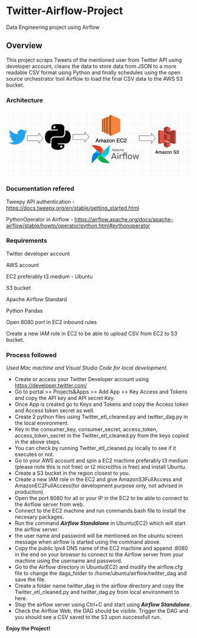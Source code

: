 # Twitter-Airflow-Project
Data Engineering project using Airflow


## Overview

This project scraps Tweets of the mentioned user from Twitter API using developer account, cleans the data to store data from JSON to a more readable CSV format using Python and finally schedules using the open source orchestrator tool Airflow to load the final CSV data to the AWS S3 bucket.


### Architecture

![Twitter Airflow project](https://github.com/sfc-gh-arout/twitter-airflow-project/blob/main/Twitter_project.png)


### Documentation refered

Tweepy API authentication - https://docs.tweepy.org/en/stable/getting_started.html

PythonOperator in Airflow - https://airflow.apache.org/docs/apache-airflow/stable/howto/operator/python.html#pythonoperator


### Requirements

Twitter developer account

AWS account

EC2 preferably t3.medium - Ubuntu

S3 bucket

Apache Airflow Standard

Python Pandas

Open 8080 port in EC2 inbound rules

Create a new IAM role in EC2 to be able to upload CSV from EC2 to S3 bucket.


### Process followed

 *Used Mac machine and Visual Studio Code for local development*.
- Create or access your Twitter Developer account using https://developer.twitter.com/
- Go to portal >> Projects&Apps >> Add App >> Key Access and Tokens and copy the API key and API secret Key.
- Once App is created go to Keys and Tokens and copy the Access token and Access token secret as well. 
- Create 2 python files using Twitter_etl_cleaned.py and twitter_dag.py in the local environment.
- Key in the consumer_key, consumer_secret, access_token, access_token_secret in the Twitter_etl_cleaned.py from the keys copied in the above steps.
- You can check by running Twitter_etl_cleaned.py locally to see if it executes or not.
- Go to your AWS account and spin a EC2 machine preferably t3 medium (please note this is not free) or t2 micro(this is free) and install Ubuntu.
- Create a S3 bucket in the region closest to you.
- Create a new IAM role in the EC2 and give AmazonS3FullAccess and AmazonEC2FullAccess(for development purpose only, not advised in production).
- Open the port 8080 for all or your IP in the EC2 to be able to connect to the Airflow server from web.
- Connect to the EC2 machine and run commands.bash file to install the necesary packages. 
- Run the command ***Airflow Standalone*** in Ubuntu(EC2) which will start the airflow server.
- the user name and password will be mentioned on the ubuntu screen message when airflow is started using the command above.
- Copy the public Ipv4 DNS name of the EC2 machine and append :8080 in the end on your browser to connect to the Airflow server from your machine using the username and password.
- Go to the Airflow directory in Ubuntu(EC2) and modify the airflow.cfg file to change the dags_folder to /home/ubuntu/airflow/twitter_dag and save the file.
- Create a folder name twitter_dag in the airflow directory and copy the Twitter_etl_cleaned.py and twitter_dag.py from local environment to here.
- Stop the airflow server using Ctrl+C and start using ***Airflow Standalone***. 
- Check the Airflow Web, the DAG should be visible. Trigger the DAG and you should see a CSV saved to the S3 upon successfull run.

**Enjoy the Project!**



